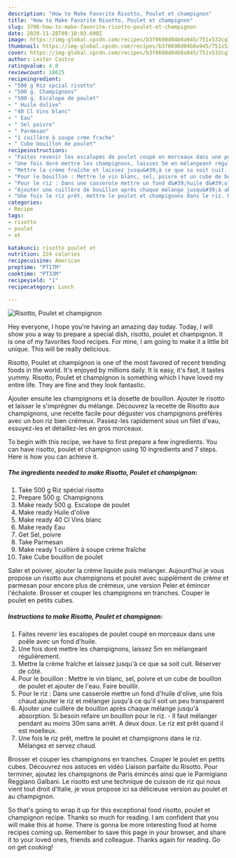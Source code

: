 ```yaml
---
description: "How to Make Favorite Risotto, Poulet et champignon"
title: "How to Make Favorite Risotto, Poulet et champignon"
slug: 3706-how-to-make-favorite-risotto-poulet-et-champignon
date: 2020-11-28T08:18:03.690Z
image: https://img-global.cpcdn.com/recipes/b3f0690d04b8a945/751x532cq70/risotto-poulet-et-champignon-photo-principale-de-la-recette.jpg
thumbnail: https://img-global.cpcdn.com/recipes/b3f0690d04b8a945/751x532cq70/risotto-poulet-et-champignon-photo-principale-de-la-recette.jpg
cover: https://img-global.cpcdn.com/recipes/b3f0690d04b8a945/751x532cq70/risotto-poulet-et-champignon-photo-principale-de-la-recette.jpg
author: Lester Castro
ratingvalue: 4.8
reviewcount: 18615
recipeingredient:
- "500 g Riz spcial risotto"
- "500 g. Champignons"
- "500 g. Escalope de poulet"
- " Huile dolive"
- "40 Cl Vins blanc"
- " Eau"
- " Sel poivre"
- " Parmesan"
- "1 cuillère à soupe crme frache"
- " Cube bouillon de poulet"
recipeinstructions:
- "Faites revenir les escalopes de poulet coupé en morceaux dans une poêle avec un fond d&#39;huile."
- "Une fois doré mettre les champignons, laissez 5m en mélangeant régulièrement."
- "Mettre la crème fraîche et laissez jusqu&#39;à ce que sa soit cuit. Réserver de côté."
- "Pour le bouillon : Mettre le vin blanc, sel, poivre et un cube de bouillon de poulet et ajouter de l&#39;eau. Faire bouillir."
- "Pour le riz : Dans une casserole mettre un fond d&#39;huile d&#39;olive, une fois chaud ajouter le riz et mélanger jusqu&#39;à ce qu&#39;il soit un peu transparent"
- "Ajouter une cuillère de bouillon après chaque mélange jusqu&#39;à absorption. Si besoin refaire un bouillon pour le riz. Il faut mélanger pendant au moins 30m sans arrêt. A deux doux. Le riz est prêt quand il est moelleux."
- "Une fois le riz prêt, mettre le poulet et champignons dans le riz. Mélangez et servez chaud."
categories:
- Recipe
tags:
- risotto
- poulet
- et

katakunci: risotto poulet et 
nutrition: 224 calories
recipecuisine: American
preptime: "PT17M"
cooktime: "PT33M"
recipeyield: "1"
recipecategory: Lunch

---
```



![Risotto, Poulet et champignon](https://img-global.cpcdn.com/recipes/b3f0690d04b8a945/751x532cq70/risotto-poulet-et-champignon-photo-principale-de-la-recette.jpg)

Hey everyone, I hope you're having an amazing day today. Today, I will show you a way to prepare a special dish, risotto, poulet et champignon. It is one of my favorites food recipes. For mine, I am going to make it a little bit unique. This will be really delicious.

Risotto, Poulet et champignon is one of the most favored of recent trending foods in the world. It's enjoyed by millions daily. It is easy, it's fast, it tastes yummy. Risotto, Poulet et champignon is something which I have loved my entire life. They are fine and they look fantastic.

Ajouter ensuite les champignons et la dosette de bouillon. Ajouter le risotto et laisser le s&#39;imprégner du mélange. Découvrez la recette de Risotto aux champignons, une recette facile pour déguster vos champignons préférés avec un bon riz bien crémeux. Passez-les rapidement sous un filet d&#39;eau, essuyez-les et détaillez-les en gros morceaux.


To begin with this recipe, we have to first prepare a few ingredients. You can have risotto, poulet et champignon using 10 ingredients and 7 steps. Here is how you can achieve it.

<!--inarticleads1-->

##### The ingredients needed to make Risotto, Poulet et champignon:

1. Take 500 g Riz spécial risotto
1. Prepare 500 g. Champignons
1. Make ready 500 g. Escalope de poulet
1. Make ready  Huile d&#39;olive
1. Make ready 40 Cl Vins blanc
1. Make ready  Eau
1. Get  Sel, poivre
1. Take  Parmesan
1. Make ready 1 cuillère à soupe crème fraîche
1. Take  Cube bouillon de poulet


Saler et poivrer, ajouter la crème liquide puis mélanger. Aujourd&#39;hui je vous propose un risotto aux champignons et poulet avec supplément de crème et parmesan pour encore plus de crémeux, une version Peler et émincer l&#39;échalote. Brosser et couper les champignons en tranches. Couper le poulet en petits cubes. 

<!--inarticleads2-->

##### Instructions to make Risotto, Poulet et champignon:

1. Faites revenir les escalopes de poulet coupé en morceaux dans une poêle avec un fond d&#39;huile.
1. Une fois doré mettre les champignons, laissez 5m en mélangeant régulièrement.
1. Mettre la crème fraîche et laissez jusqu&#39;à ce que sa soit cuit. Réserver de côté.
1. Pour le bouillon : Mettre le vin blanc, sel, poivre et un cube de bouillon de poulet et ajouter de l&#39;eau. Faire bouillir.
1. Pour le riz : Dans une casserole mettre un fond d&#39;huile d&#39;olive, une fois chaud ajouter le riz et mélanger jusqu&#39;à ce qu&#39;il soit un peu transparent
1. Ajouter une cuillère de bouillon après chaque mélange jusqu&#39;à absorption. Si besoin refaire un bouillon pour le riz. - Il faut mélanger pendant au moins 30m sans arrêt. A deux doux. Le riz est prêt quand il est moelleux.
1. Une fois le riz prêt, mettre le poulet et champignons dans le riz. Mélangez et servez chaud.


Brosser et couper les champignons en tranches. Couper le poulet en petits cubes. Découvrez nos astuces en vidéo Liaison parfaite du Risotto. Pour terminer, ajoutez les champignons de Paris émincés ainsi que le Parmigiano Reggiano Galbani. Le risotto est une technique de cuisson de riz qui nous vient tout droit d&#39;Italie, je vous propose ici sa délicieuse version au poulet et au champignon. 

So that's going to wrap it up for this exceptional food risotto, poulet et champignon recipe. Thanks so much for reading. I am confident that you will make this at home. There is gonna be more interesting food at home recipes coming up. Remember to save this page in your browser, and share it to your loved ones, friends and colleague. Thanks again for reading. Go on get cooking!
